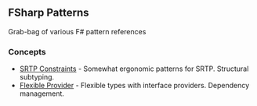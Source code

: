 ## FSharp Patterns

Grab-bag of various F# pattern references


### Concepts

- [SRTP Constraints](./SRTPConstraints) - Somewhat ergonomic patterns for SRTP. Structural subtyping.
- [Flexible Provider](./FlexibleProvider/) - Flexible types with interface providers. Dependency management.
